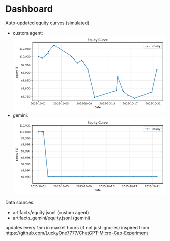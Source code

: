 # Dashboard

Auto-updated equity curves (simulated)

- custom agent: ![Equity Curve](artifacts/equity.png?v=ca94428)
- gemini: ![Equity Curve (Gemini)](artifacts_gemini/equity.png?v=ca94428)

Data sources:
- artifacts/equity.jsonl (custom agent)
- artifacts_gemini/equity.jsonl (gemini)

updates every 15m in market hours (if not just ignores)
inspired from https://github.com/LuckyOne7777/ChatGPT-Micro-Cap-Experiment